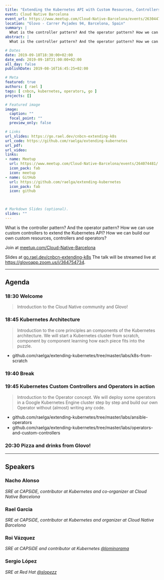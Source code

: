 ```yaml
---
title: "Extending the Kubernetes API with Custom Resources, Controllers and Operators"
event: Cloud Native Barcelona
event_url: https://www.meetup.com/Cloud-Native-Barcelona/events/263044713/
location: "Glovo - Carrer Pujades 94, Barcelona, Spain"
summary: |
  What is the controller pattern? And the operator pattern? How we can use custom controllers to extend the Kubernetes API? How we can build our own custom resources, controllers and operators?
abstract: |
  What is the controller pattern? And the operator pattern? How we can use custom controllers to extend the Kubernetes API? How we can build our own custom resources, controllers and operators?

# Dates
date: 2019-09-18T18:30:00+02:00
date_end: 2019-09-18T21:00:00+02:00
all_day: false
publishDate: 2019-08-16T16:45:25+02:00

# Meta
featured: true
authors: [ rael ]
tags: [ cnbcn, kubernetes, operators, go ]
projects: []

# Featured image
image:
  caption: "" 
  focal_point: ""
  preview_only: false

# Links
url_slides: https://go.rael.dev/cnbcn-extending-k8s
url_code: https://github.com/raelga/extending-kubernetes
url_pdf:
url_video:
links:
- name: Meetup
  url: https://www.meetup.com/Cloud-Native-Barcelona/events/264074481/
  icon_pack: fab
  icon: meetup
- name: GitHub
  url: https://github.com/raelga/extending-kubernetes
  icon_pack: fab
  icon: github
  
  

# Markdown Slides (optional).
slides: ""
---
```


What is the controller pattern? And the operator pattern? How we can use custom controllers to extend the Kubernetes API? How we can build our own custom resources, controllers and operators?

Join at [meetup.com/Cloud-Native-Barcelona](https://www.meetup.com/Cloud-Native-Barcelona/events/264074481/)

Slides at [go.rael.dev/cnbcn-extending-k8s](https://go.rael.dev/cnbcn-extending-k8s)
The talk will be streamed live at https://glovoapp.zoom.us/j/364754734.

---

## Agenda

### 18:30 Welcome

> Introduction to the Cloud Native community and Glovo!

### 18:45 Kubernetes Architecture

> Introduction to the core principles an components of the Kubernetes architecture. We will start a Kubernetes cluster from scratch, component by component learning how each piece fits into the puzzle.

- github.com/raelga/extending-kubernetes/tree/master/labs/k8s-from-scratch

### 19:40 Break

### 19:45 Kubernetes Custom Controllers and Operators in action

> Introduction to the Operator concept. We will deploy some operators in a Google Kubernetes Engine cluster step by step and build our own Operator without (almost) writing any code.

- github.com/raelga/extending-kubernetes/tree/master/labs/ansible-operators
- github.com/raelga/extending-kubernetes/tree/master/labs/operators-and-custom-controllers

### 20:30 Pizza and drinks from Glovo!

---

## Speakers

### Nacho Alonso
_SRE at CAPSiDE, contributor at Kubernetes and co-organizer at Cloud Native Barcelona_

### Rael Garcia
_SRE at CAPSiDE, contributor at Kubernetes and organizer at Cloud Native Barcelona_

### Roi Vázquez
_SRE at CAPSiDE and contributor at Kubernetes [@lominorama](github.com/lominorama)_

### Sergio López
_SRE at Red Hat [@slopezz](github.com/slopezz)_

